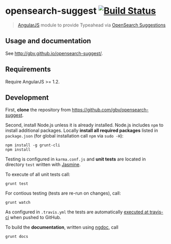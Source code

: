 # opensearch-suggest [![Build Status](https://travis-ci.org/gbv/opensearch-suggest.png?branch=master)](https://travis-ci.org/gbv/opensearch-suggest)

> [AngularJS](http://angularjs.org/) module to provide Typeahead via [OpenSearch Suggestions](http://www.opensearch.org/Specifications/OpenSearch/Extensions/Suggestions/1.0)

## Usage and documentation

See <http://gbv.github.io/opensearch-suggest/>.

## Requirements

Require AngularJS >= 1.2.

## Development

First, **clone** the repository from <https://github.com/gbv/opensearch-suggest>.

Second, install Node.js unless it is already installed. Node.js includes `npm`
to install additional packages. Locally **install all required packages**
listed in `package.json` (for global installation call `npm` via `sudo -H`):

    npm install -g grunt-cli
    npm install

Testing is configured in `karma.conf.js` and **unit tests** are located in
directory `test` written with [Jasmine](http://pivotal.github.io/jasmine/). 

To execute of all unit tests call:

    grunt test

For contious testing (tests are re-run on changes), call:

    grunt watch

As configured in `.travis.yml` the tests are automatically 
[executed at travis-ci](https://travis-ci.org/gbv/opensearch-suggest)
when pushed to GitHub.

To build the **documentation**, written using
[ngdoc](https://github.com/angular/angular.js/wiki/Writing-AngularJS-Documentation),
call

    grunt docs

